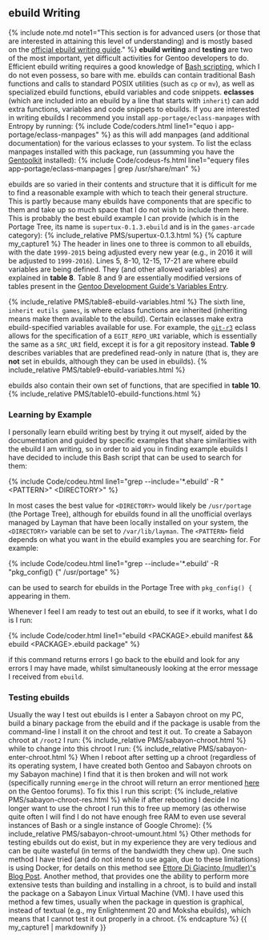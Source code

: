 ## ebuild Writing
{% include note.md note1="This section is for advanced users (or those that are interested in attaining this level of understanding) and is mostly based on the [official ebuild writing guide](https://devmanual.gentoo.org/)." %}
**ebuild writing** and **testing** are two of the most important, yet difficult activities for Gentoo developers to do. Efficient ebuild writing requires a good knowledge of [Bash scripting](/2015/11/26/bash-scripting-and-the-command-line-an-introduction-for-sabayon-users/), which I do not even possess, so bare with me. ebuilds can contain traditional Bash functions and calls to standard POSIX utilities (such as `cp` or `mv`), as well as specialized ebuild functions, ebuild variables and code snippets. **eclasses** (which are included into an ebuild by a line that starts with `inherit`) can add extra functions, variables and code snippets to ebuilds. If you are interested in writing ebuilds I recommend you install `app-portage/eclass-manpages` with Entropy by running: {% include Code/coders.html line1="equo i app-portage/eclass-manpages" %} as this will add manpages (and additional documentation) for the various eclasses to your system. To list the eclass manpages installed with this package, run (assumming you have the [Gentoolkit](#gentoolkit) installed): {% include Code/codeus-fs.html line1="equery files app-portage/eclass-manpages | grep /usr/share/man" %}

ebuilds are so varied in their contents and structure that it is difficult for me to find a reasonable example with which to teach their general structure. This is partly because many ebuilds have components that are specific to them and take up so much space that I do not wish to include them here. This is probably the best ebuild example I can provide (which is in the Portage Tree, its name is `supertux-0.1.3.ebuild` and is in the `games-arcade` category):
{% include_relative PMS/supertux-0.1.3.html %}
{% capture my_capture1 %}
The header in lines one to three is common to all ebuilds, with the date `1999-2015` being adjusted every new year (e.g., in 2016 it will be adjusted to `1999-2016`). Lines 5, 8-10, 12-15, 17-21 are where ebuild variables are being defined. They (and other allowed variables) are explained in **table 8**. Table 8 and 9 are essentially modified versions of tables present in the [Gentoo Development Guide's Variables Entry](https://devmanual.gentoo.org/ebuild-writing/variables/index.html).

{% include_relative PMS/table8-ebuild-variables.html %}
The sixth line, `inherit eutils games`, is where eclass functions are inherited (inheriting means make them available to the ebuild). Certain eclasses make extra ebuild-specified variables available for use. For example, the [`git-r3`](/man/git-r3.eclass.5.html) eclass allows for the specification of a `EGIT_REPO_URI` variable, which is essentially the same as a `SRC_URI` field, except it is for a git repository instead. **Table 9** describes variables that are predefined read-only in nature (that is, they are **not** set in ebuilds, although they can be used in ebuilds).
{% include_relative PMS/table9-ebuild-variables.html %}

ebuilds also contain their own set of functions, that are specified in **table 10**.
{% include_relative PMS/table10-ebuild-functions.html %}
<br/>
### Learning by Example
I personally learn ebuild writing best by trying it out myself, aided by the documentation and guided by specific examples that share similarities with the ebuild I am writing, so in order to aid you in finding example ebuilds I have decided to include this Bash script that can be used to search for them:

{% include Code/codeu.html line1="grep --include='&#42;.ebuild' -R &quot;&lt;PATTERN&gt;&quot; &lt;DIRECTORY&gt;" %}

In most cases the best value for `<DIRECTORY>` would likely be `/usr/portage` (the Portage Tree), although for ebuilds found in all the unofficial overlays managed by Layman that have been locally installed on your system, the `<DIRECTORY>` variable can be set to `/var/lib/layman`. The `<PATTERN>` field depends on what you want in the ebuild examples you are searching for. For example:

{% include Code/codeu.html line1="grep --include='&#42;.ebuild' -R &quot;pkg_config() {&quot; /usr/portage" %}

can be used to search for ebuilds in the Portage Tree with `pkg_config() {` appearing in them.

Whenever I feel I am ready to test out an ebuild, to see if it works, what I do is I run:

{% include Code/coder.html line1="ebuild &lt;PACKAGE&gt;.ebuild manifest && ebuild &lt;PACKAGE&gt;.ebuild package" %}

if this command returns errors I go back to the ebuild and look for any errors I may have made, whilst simultaneously looking at the error message I received from `ebuild`.

### Testing ebuilds
Usually the way I test out ebuilds is I enter a Sabayon chroot on my PC, build a binary package from the ebuild and if the package is usable from the command-line I install it on the chroot and test it out. To create a Sabayon chroot at `/root2` I run:
{% include_relative PMS/sabayon-chroot.html %}
while to change into this chroot I run:
{% include_relative PMS/sabayon-enter-chroot.html %}
When I reboot after setting up a chroot (regardless of its operating system, I have created both Gentoo and Sabayon chroots on my Sabayon machine) I find that it is then broken and will not work (specifically running `emerge` in the chroot will return an error mentioned [here](https://forums.gentoo.org/viewtopic-t-995438-view-previous.html) on the Gentoo forums). To fix this I run this script:
{% include_relative PMS/sabayon-chroot-res.html %}
while if after rebooting I decide I no longer want to use the chroot I run this to free up memory (as otherwise quite often I will find I do not have enough free RAM to even use several instances of Bash or a single instance of Google Chrome):
{% include_relative PMS/sabayon-chroot-umount.html %}
Other methods for testing ebuilds out do exist, but in my experience they are very tedious and can be quite wasteful (in terms of the bandwidth they chew up). One such method I have tried (and do not intend to use again, due to these limitations) is using Docker, for details on this method see [Ettore Di Giacinto (mudler)'s Blog Post](http://blog.mudler.pm/2015/11/part-1-building-gentoo-and-sabayon.html). Another method, that provides one the ability to perform more extensive tests than building and installing in a chroot, is to build and install the package on a Sabayon Linux Virtual Machine (VM). I have used this method a few times, usually when the package in question is graphical, instead of textual (e.g., my Enlightenment 20 and Moksha ebuilds), which means that I cannot test it out properly in a chroot.
{% endcapture %}
{{ my_capture1 | markdownify }}
